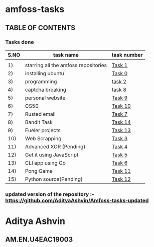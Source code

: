 # amfoss-tasks      
## TABLE OF CONTENTS

### Tasks done

| **S.NO** | **task name** | **task number** |
|------------|-----------------|-------------------|
|            |                 |                   |
|     1)     |starring all the amfoss repositories| [Task 1](https://github.com/AdityaAshvin/amfoss-tasks/tree/master/task%201)|
|     2)     |installing ubuntu | [Task 0]( https://github.com/AdityaAshvin/amfoss-tasks/tree/master/task%200 )|
|     3)     |programming      | [task 2]( https://github.com/AdityaAshvin/amfoss-tasks/tree/master/task%202 )|
|     4)     |captcha breaking | [task 8](  https://github.com/AdityaAshvin/amfoss-tasks/tree/master/task%208)|
|     5)     |personal website | [Task 9](https://github.com/AdityaAshvin/amfoss-tasks/tree/master/task%209 )|
|     6)     | CS50            | [Task 10](https://github.com/AdityaAshvin/amfoss-tasks/tree/master/task%2010 )|
|     7)     | Rusted email    | [Task 7]( https://github.com/AdityaAshvin/amfoss-tasks/tree/master/task7)|
|     8)     | Bandit Task     | [Task 14]( https://github.com/AdityaAshvin/amfoss-tasks/tree/master/task%2014)|
|     9)     | Eueler projects | [Task 13](https://github.com/AdityaAshvin/amfoss-tasks/tree/master/task%2013)|
|     10)    | Web Scrapping   | [Task 3](https://github.com/AdityaAshvin/amfoss-tasks/tree/master/Task%203)|
|     11)    | Advanced XOR  (Pending)| [Task 4](https://github.com/AdityaAshvin/amfoss-tasks/tree/master/Task%203)|
|     12)    | Get it using JavaScript | [Task 5](https://github.com/AdityaAshvin/amfoss-tasks/tree/master/Task%205)|
|     13)    | CLI app using Go  | [Task 6](https://github.com/AdityaAshvin/amfoss-tasks/tree/master/task%206)|
|     14)    | Pong Game      | [Task 11](https://github.com/AdityaAshvin/amfoss-tasks/tree/master/task%2011)|
|     15)    |  Python source(Pending) | [Task 12](https://github.com/AdityaAshvin/amfoss-tasks/tree/master/Task%2012)|

### updated version of the repository :- https://github.com/AdityaAshvin/Amfoss-tasks-updated



# Aditya Ashvin
## AM.EN.U4EAC19003


